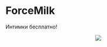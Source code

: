 # ForceMilk
Интимки бесплатно!
<p align="center">
  <img src="https://count.getloli.com/get/@forcemilk?theme=gelbooru" />
</p>
